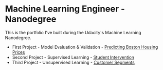 # Machine Learning Engineer - Nanodegree

This is the portfolio I've built during the Udacity's Machine Learning Nanodegree.

* First Project - Model Evaluation & Validation - [Predicting Boston Housing Prices](https://github.com/marcelohenrique180/machine-learning-nanodegree/blob/master/boston_housing/boston_housing_PT.ipynb)
* Second Project - Supervised Learning - [Student Intervention](https://github.com/marcelohenrique180/machine-learning-nanodegree/blob/master/student_intervention/student_intervention_PT.ipynb)
* Third Project - Unsupervised Learning - [Customer Segments](https://github.com/marcelohenrique180/machine-learning-nanodegree/blob/master/customer_segments/customer_segments_PT.ipynb)
